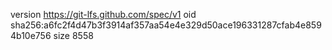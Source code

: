 version https://git-lfs.github.com/spec/v1
oid sha256:a6fc2f4d47b3f3914af357aa54e4e329d50ace196331287cfab4e8594b10e756
size 8558
